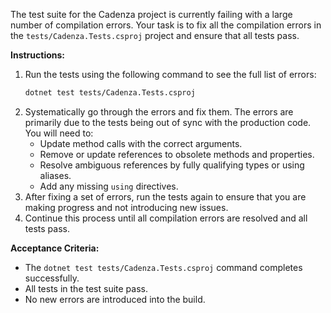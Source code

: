 The test suite for the Cadenza project is currently failing with a large number of compilation errors. Your task is to fix all the compilation errors in the `tests/Cadenza.Tests.csproj` project and ensure that all tests pass.

**Instructions:**

1.  Run the tests using the following command to see the full list of errors:
    ```bash
    dotnet test tests/Cadenza.Tests.csproj
    ```
2.  Systematically go through the errors and fix them. The errors are primarily due to the tests being out of sync with the production code. You will need to:
    *   Update method calls with the correct arguments.
    *   Remove or update references to obsolete methods and properties.
    *   Resolve ambiguous references by fully qualifying types or using aliases.
    *   Add any missing `using` directives.
3.  After fixing a set of errors, run the tests again to ensure that you are making progress and not introducing new issues.
4.  Continue this process until all compilation errors are resolved and all tests pass.

**Acceptance Criteria:**

*   The `dotnet test tests/Cadenza.Tests.csproj` command completes successfully.
*   All tests in the test suite pass.
*   No new errors are introduced into the build.
